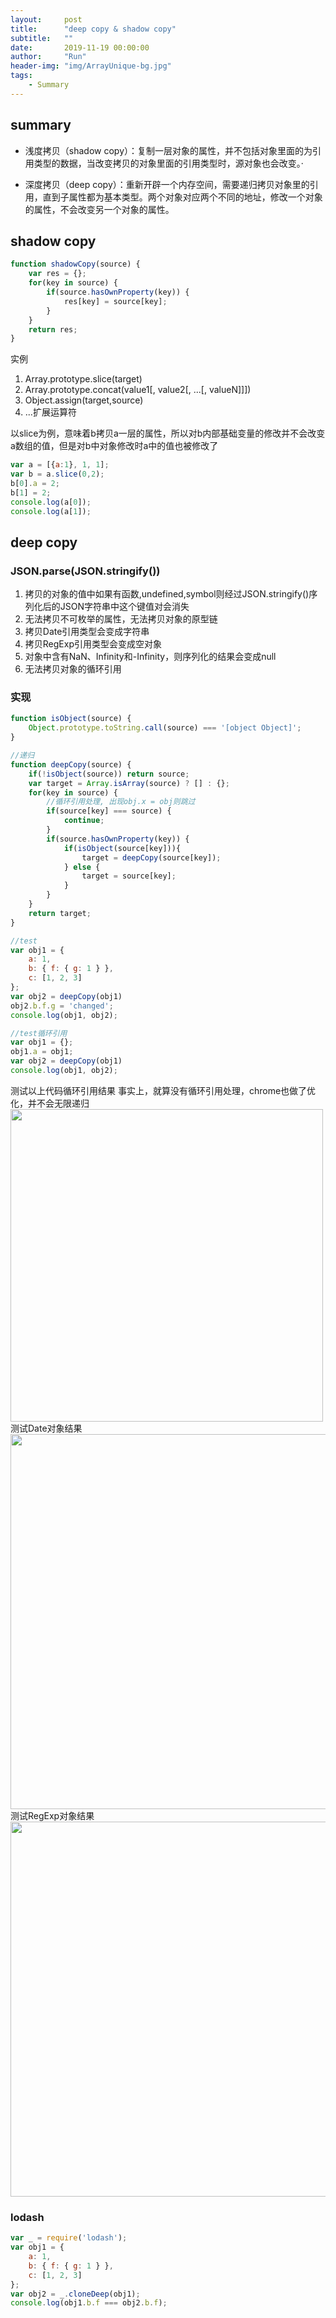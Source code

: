 ```yaml
---
layout:     post
title:      "deep copy & shadow copy"
subtitle:   ""
date:       2019-11-19 00:00:00
author:     "Run"
header-img: "img/ArrayUnique-bg.jpg"
tags:
    - Summary
---
```


## summary

- 浅度拷贝（shadow copy）：复制一层对象的属性，并不包括对象里面的为引用类型的数据，当改变拷贝的对象里面的引用类型时，源对象也会改变。·

- 深度拷贝（deep copy）：重新开辟一个内存空间，需要递归拷贝对象里的引用，直到子属性都为基本类型。两个对象对应两个不同的地址，修改一个对象的属性，不会改变另一个对象的属性。

## shadow copy
```js
function shadowCopy(source) {
    var res = {};
    for(key in source) {
        if(source.hasOwnProperty(key)) {
            res[key] = source[key];
        }
    }
    return res;
}
```
实例

1. Array.prototype.slice(target)
1. Array.prototype.concat(value1[, value2[, ...[, valueN]]])
1. Object.assign(target,source)
1. ...扩展运算符

以slice为例，意味着b拷贝a一层的属性，所以对b内部基础变量的修改并不会改变a数组的值，但是对b中对象修改时a中的值也被修改了
```js
var a = [{a:1}, 1, 1];
var b = a.slice(0,2);
b[0].a = 2;
b[1] = 2;
console.log(a[0]);
console.log(a[1]);
```

## deep copy
### JSON.parse(JSON.stringify())
1. 拷贝的对象的值中如果有函数,undefined,symbol则经过JSON.stringify()序列化后的JSON字符串中这个键值对会消失
1. 无法拷贝不可枚举的属性，无法拷贝对象的原型链
1. 拷贝Date引用类型会变成字符串
1. 拷贝RegExp引用类型会变成空对象
1. 对象中含有NaN、Infinity和-Infinity，则序列化的结果会变成null
1. 无法拷贝对象的循环引用

### 实现
```js
function isObject(source) {
    Object.prototype.toString.call(source) === '[object Object]';
}

//递归
function deepCopy(source) {
    if(!isObject(source)) return source;
    var target = Array.isArray(source) ? [] : {};
    for(key in source) {
        //循环引用处理, 出现obj.x = obj则跳过
        if(source[key] === source) {
            continue;
        }
        if(source.hasOwnProperty(key)) {
            if(isObject(source[key])){
                target = deepCopy(source[key]);
            } else {
                target = source[key];
            }
        }
    }
    return target;
}

//test
var obj1 = {
    a: 1,
    b: { f: { g: 1 } },
    c: [1, 2, 3]
};
var obj2 = deepCopy(obj1)
obj2.b.f.g = 'changed';
console.log(obj1, obj2);

//test循环引用
var obj1 = {};
obj1.a = obj1;
var obj2 = deepCopy(obj1)
console.log(obj1, obj2);

```
测试以上代码循环引用结果
事实上，就算没有循环引用处理，chrome也做了优化，并不会无限递归
<img src="http://lrun1124.github.io/img/copy/cycle.png" width = "500px"/>
测试Date对象结果
<img src="http://lrun1124.github.io/img/copy/date.png" width = "600px"/>
测试RegExp对象结果
<img src="http://lrun1124.github.io/img/copy/reg.png" width = "600px"/>


### lodash
```js
var _ = require('lodash');
var obj1 = {
    a: 1,
    b: { f: { g: 1 } },
    c: [1, 2, 3]
};
var obj2 = _.cloneDeep(obj1);
console.log(obj1.b.f === obj2.b.f);
```
